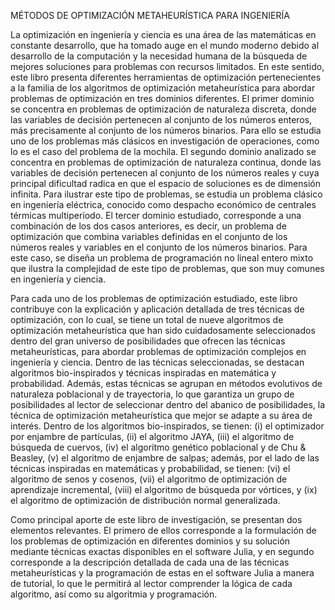 MÉTODOS DE OPTIMIZACIÓN METAHEURÍSTICA PARA INGENIERÍA

La optimización en ingeniería y ciencia es una área de las matemáticas en constante desarrollo, que ha tomado auge en el mundo moderno debido al desarrollo de la computación y la necesidad humana de la búsqueda de mejores soluciones para problemas con recursos limitados. En este sentido, este libro presenta diferentes herramientas de optimización pertenecientes a la familia de los algoritmos de optimización metaheurística para abordar problemas de optimización en tres dominios diferentes. El primer dominio se concentra en problemas de optimización de naturaleza discreta, donde las variables de decisión pertenecen al conjunto de los números enteros, más precisamente al conjunto de los números binarios. Para ello se estudia uno de los problemas más clásicos en investigación de operaciones, como lo es el caso del problema de la mochila. El segundo dominio analizado se concentra en problemas de optimización de naturaleza continua, donde las variables de decisión pertenecen al conjunto de los números reales y cuya principal dificultad radica en que el espacio de soluciones es de dimensión infinita. Para ilustrar este tipo de problemas, se estudia un problema clásico en ingeniería eléctrica, conocido como despacho económico de centrales térmicas multiperíodo. El tercer dominio estudiado, corresponde a una combinación de los dos casos anteriores, es decir, un problema de optimización que combina variables definidas en el conjunto de los números reales y variables en el conjunto de los números binarios. Para este caso, se diseña un problema de programación no lineal entero mixto que ilustra la complejidad de este tipo de problemas, que son muy comunes en ingeniería y ciencia.

Para cada uno de los problemas de optimización estudiado, este libro contribuye con la explicación y aplicación detallada de tres técnicas de optimización, con lo cual, se tiene un total de nueve algoritmos de optimización metaheurística que han sido cuidadosamente seleccionados dentro del gran universo de posibilidades que ofrecen las técnicas metaheurísticas, para abordar problemas de optimización complejos en ingeniería y ciencia. Dentro de las técnicas seleccionadas, se destacan algoritmos bio-inspirados y técnicas inspiradas en matemática y probabilidad. Además, estas técnicas se agrupan en métodos evolutivos de naturaleza poblacional y de trayectoria, lo que garantiza un grupo de posibilidades al lector de seleccionar dentro del abanico de posibilidades, la técnica de optimización metaheurística que mejor se adapte a su área de interés. Dentro de los algoritmos bio-inspirados, se tienen: (i) el optimizador por enjambre de partículas, (ii) el algoritmo JAYA, (iii) el algoritmo de búsqueda de cuervos, (iv) el algoritmo genético poblacional y de Chu \& Beasley, (v) el algoritmo de enjambre de salpas; además, por el lado de las técnicas inspiradas en matemáticas y probabilidad, se tienen: (vi) el algoritmo de senos y cosenos, (vii) el algoritmo de optimización de aprendizaje incremental, (viii) el algoritmo de búsqueda por vórtices, y (ix) el algoritmo de optimización de distribución normal generalizada.

Como principal aporte de este libro de investigación, se presentan dos elementos relevantes. El primero de ellos corresponde a la formulación de los problemas de optimización en diferentes dominios y su solución mediante técnicas exactas disponibles en el software Julia, y en segundo corresponde a la descripción detallada de cada una de las técnicas metaheurísticas y la programación de estas en el software Julia a manera de tutorial, lo que le permitirá al lector comprender la lógica de cada algoritmo, así como su algoritmia y programación.
